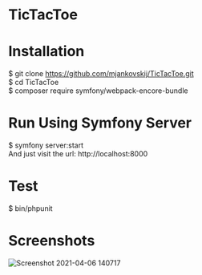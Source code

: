 # TicTacToe
  
# Installation  
$ git clone https://github.com/mjankovskij/TicTacToe.git  
$ cd TicTacToe  
$ composer require symfony/webpack-encore-bundle  
  
# Run Using Symfony Server  
$ symfony server:start  
And just visit the url: http://localhost:8000  
  
# Test  
$ bin/phpunit  

# Screenshots  
![Screenshot 2021-04-06 140717](https://user-images.githubusercontent.com/70883106/113702127-c57c5580-96e1-11eb-8081-225f72d5516a.jpg)
